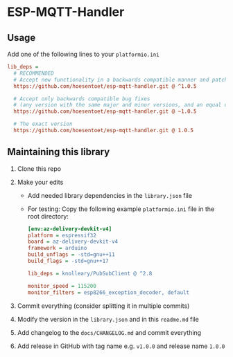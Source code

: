 # ESP-MQTT-Handler

## Usage
Add one of the following lines to your `platformio.ini`

```ini
lib_deps =
  # RECOMMENDED
  # Accept new functionality in a backwards compatible manner and patches
  https://github.com/hoesentoet/esp-mqtt-handler.git @ ^1.0.5

  # Accept only backwards compatible bug fixes
  # (any version with the same major and minor versions, and an equal or greater patch version)
  https://github.com/hoesentoet/esp-mqtt-handler.git @ ~1.0.5

  # The exact version
  https://github.com/hoesentoet/esp-mqtt-handler.git @ 1.0.5
```

## Maintaining this library
1. Clone this repo
2. Make your edits
    - Add needed library dependencies in the `library.json` file
    - For testing: Copy the following example `platformio.ini` file in the root directory:

        ```ini
        [env:az-delivery-devkit-v4]
        platform = espressif32
        board = az-delivery-devkit-v4
        framework = arduino
        build_unflags = -std=gnu++11
        build_flags = -std=gnu++17

        lib_deps = knolleary/PubSubClient @ ^2.8

        monitor_speed = 115200
        monitor_filters = esp8266_exception_decoder, default
        ```

3. Commit everything (consider splitting it in multiple commits)
4. Modify the version in the `library.json` and in this `readme.md` file
5. Add changelog to the `docs/CHANGELOG.md` and commit everything
6. Add release in GitHub with tag name e.g. `v1.0.0` and release name `1.0.0`